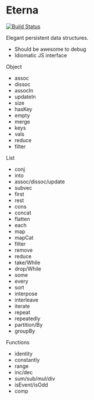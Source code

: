 Eterna
======

[![Build Status](https://travis-ci.org/danprince/aeterna.svg?branch=master)](https://travis-ci.org/danprince/aeterna)

Elegant persistent data structures.

* Should be awesome to debug
* Idiomatic JS interface

Object
* assoc
* dissoc
* assocIn
* updateIn
* size
* hasKey
* empty
* merge
* keys
* vals
* reduce
* filter

List
* conj
* into
* assoc/dissoc/update
* subvec
* first
* rest
* cons
* concat
* flatten
* each
* map
* mapCat
* filter
* remove
* reduce
* take/While
* drop/While
* some
* every
* sort
* interpose
* interleave
* iterate
* repeat
* repeatedly
* partition/By
* groupBy

Functions
* identity
* constantly
* range
* inc/dec
* sum/sub/mul/div
* isEvent/isOdd
* comp

